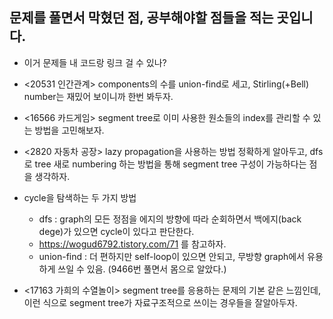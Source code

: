 ## 문제를 풀면서 막혔던 점, 공부해야할 점들을 적는 곳입니다.
- 이거 문제들 내 코드랑 링크 걸 수 있나?

- <20531 인간관계> components의 수를 union-find로 세고, Stirling(+Bell) number는 재밌어 보이니까 한번 봐두자.
- <16566 카드게임> segment tree로 이미 사용한 원소들의 index를 관리할 수 있는 방법을 고민해보자.
- <2820 자동차 공장> lazy propagation을 사용하는 방법 정확하게 알아두고, dfs로 tree 새로 numbering 하는 방법을 통해 segment tree 구성이 가능하다는 점을 생각하자.
- cycle을 탐색하는 두 가지 방법 
  - dfs : graph의 모든 정점을 에지의 방향에 따라 순회하면서 백에지(back dege)가 있으면 cycle이 있다고 판단한다.
  - https://wogud6792.tistory.com/71 를 참고하자.
  - union-find : 더 편하지만 self-loop이 있으면 안되고, 무방향 graph에서 유용하게 쓰일 수 있음. (9466번 풀면서 몸으로 알았다.)
- <17163 가희의 수열놀이> segment tree를 응용하는 문제의 기본 같은 느낌인데, 이런 식으로 segment tree가 자료구조적으로 쓰이는 경우들을 잘알아두자.
